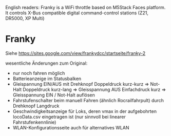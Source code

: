 English readers: Franky is a WiFi throttle based on M5Stack Faces platform. It controls X-Bus compatible digital command-control stations (Z21, DR5000, XP Multi)

# Franky

Siehe https://sites.google.com/view/frankydcc/startseite/franky-2

wesentliche Änderungen zum Original:

- nur noch fahren möglich
- Batterieanzeige im Statusbalken
- Gleispannung EIN/AUS mit Drehknopf
    Doppeldruck kurz-kurz => Not-Halt
    Doppeldruck kurz-lang => Gleisspannung AUS
    Einfachdruck kurz => Gleisspannung EIN / Not-Halt auflösen
- Fahrstufenschalter beim manuell Fahren (ähnlich Rocrailfahrpult) durch Drehknopf Langdruck
- Geschwindigkeitsanzeige für Loks, deren vmax in der aufgebohrten locoData.csv eingetragen ist (nur sinnvoll bei linearer Fahrstufenkennlinie)
- WLAN-Konfigurationsseite auch für alternatives WLAN
